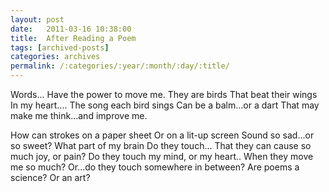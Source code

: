 ```yaml
---
layout: post
date:	2011-03-16 10:38:00
title:  After Reading a Poem
tags: [archived-posts]
categories: archives
permalink: /:categories/:year/:month/:day/:title/
---
```

Words...
Have the power to move me.
They are birds
That beat their wings
In my heart....
The song each bird sings
Can be a balm...or a dart
That may make me think...and improve me.

How can strokes on a paper sheet
Or on a lit-up screen
Sound so sad...or so sweet?
What part of my brain
Do they touch...
That they can cause so much joy, or pain?
Do they touch my mind, or my heart..
When they move me so much?
Or...do they touch somewhere in between?
Are poems a science? Or an art?
